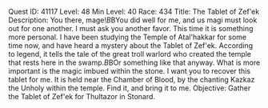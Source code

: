 Quest ID: 41117
Level: 48
Min Level: 40
Race: 434
Title: The Tablet of Zef'ek
Description: You there, mage!$B$BYou did well for me, and us magi must look out for one another. I must ask you another favor. This time it is something more personal. I have been studying the Temple of Atal'hakkar for some time now, and have heard a mystery about the Tablet of Zef'ek. According to legend, it tells the tale of the great troll warlord who created the temple that rests here in the swamp.$B$BOr something like that anyway. What is more important is the magic imbued within the stone. I want you to recover this tablet for me. It is held near the Chamber of Blood, by the chanting Kazkaz the Unholy within the temple. Find it, and bring it to me.
Objective: Gather the Tablet of Zef'ek for Thultazor in Stonard.
